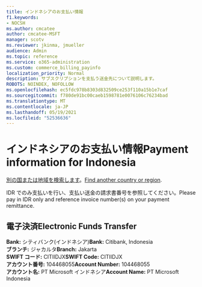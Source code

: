 ```yaml
---
title: インドネシアのお支払い情報
f1.keywords:
- NOCSH
ms.author: cmcatee
author: cmcatee-MSFT
manager: scotv
ms.reviewer: jkinma, jmueller
audience: Admin
ms.topic: reference
ms.service: o365-administration
ms.custom: commerce_billing_payinfo
localization_priority: Normal
description: サブスクリプションを支払う送金先について説明します。
ROBOTS: NOINDEX, NOFOLLOW
ms.openlocfilehash: ec5fdc978b8303d832509ce253f110a15b1e7caf
ms.sourcegitcommit: f780de91bc00caeb1598781e0076106c76234bad
ms.translationtype: MT
ms.contentlocale: ja-JP
ms.lasthandoff: 05/19/2021
ms.locfileid: "52536636"
---
```

# <a name="payment-information-for-indonesia"></a><span data-ttu-id="462ff-103">インドネシアのお支払い情報</span><span class="sxs-lookup"><span data-stu-id="462ff-103">Payment information for Indonesia</span></span>

<span data-ttu-id="462ff-104">[別の国または地域を検索します](../billing-and-payments/pay-for-your-subscription.md)。</span><span class="sxs-lookup"><span data-stu-id="462ff-104">[Find another country or region](../billing-and-payments/pay-for-your-subscription.md).</span></span>

<span data-ttu-id="462ff-105">IDR でのみ支払いを行い、支払い送金の請求書番号を参照してください。</span><span class="sxs-lookup"><span data-stu-id="462ff-105">Please pay in IDR only and reference invoice number(s) on your payment remittance.</span></span>

## <a name="electronic-funds-transfer"></a><span data-ttu-id="462ff-106">電子決済</span><span class="sxs-lookup"><span data-stu-id="462ff-106">Electronic Funds Transfer</span></span>

<span data-ttu-id="462ff-107">**Bank:** シティバンク(インドネシア)</span><span class="sxs-lookup"><span data-stu-id="462ff-107">**Bank:** Citibank, Indonesia</span></span>  
<span data-ttu-id="462ff-108">**ブランチ:** ジャカルタ</span><span class="sxs-lookup"><span data-stu-id="462ff-108">**Branch:** Jakarta</span></span>  
<span data-ttu-id="462ff-109">**SWIFT コード:** CITIIDJX</span><span class="sxs-lookup"><span data-stu-id="462ff-109">**SWIFT Code:** CITIIDJX</span></span>  
<span data-ttu-id="462ff-110">**アカウント番号:** 104468055</span><span class="sxs-lookup"><span data-stu-id="462ff-110">**Account Number:** 104468055</span></span>  
<span data-ttu-id="462ff-111">**アカウント名:** PT Microsoft インドネシア</span><span class="sxs-lookup"><span data-stu-id="462ff-111">**Account Name:** PT Microsoft Indonesia</span></span>
